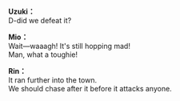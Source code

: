 # 

  
**Uzuki：**  
D-did we defeat it?  
  
**Mio：**  
Wait—waaagh! It's still hopping mad!  
Man, what a toughie!  
  
**Rin：**  
It ran further into the town.  
We should chase after it before it attacks anyone.  
